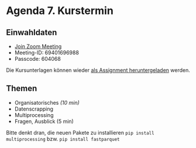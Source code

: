 # Agenda 7. Kurstermin

## Einwahldaten
* [Join Zoom Meeting](https://uni-mannheim.zoom.us/j/69401696988?pwd=M05FS1kvNkNUbm9QRXdLVlBPQjVndz09)
* Meeting-ID: 69401696988
* Passcode: 604068

Die Kursunterlagen können wieder [als Assignment heruntergeladen](https://classroom.github.com/a/dr22GX9D) werden.

## Themen 

* Organisatorisches *(10 min)*
* Datenscrapping 
* Multiprocessing 
* Fragen, Ausblick (5 min)

Bitte denkt dran, die neuen Pakete zu installieren `pip install multiprocessing` bzw. `pip install fastparquet`

